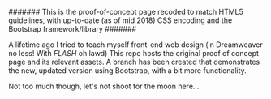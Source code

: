 #######
This is the proof-of-concept page recoded to match HTML5 guidelines, with up-to-date (as of mid 2018) CSS encoding and the Bootstrap framework/library
#######

A lifetime ago I tried to teach myself front-end web design (in Dreamweaver no less! With *FLASH* oh lawd) This repo hosts the original proof of concept page and its relevant assets. A branch has been created that demonstrates the new, updated version using Bootstrap, with a bit more functionality. 

Not too much though, let's not shoot for the moon here...
